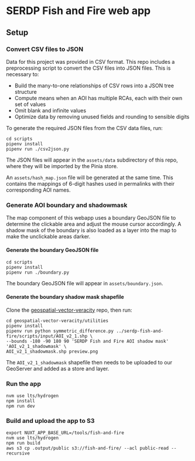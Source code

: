 # SERDP Fish and Fire web app

## Setup

### Convert CSV files to JSON

Data for this project was provided in CSV format. This repo includes a preprocessing script to convert the CSV files into JSON files. This is necessary to:

- Build the many-to-one relationships of CSV rows into a JSON tree structure
- Compute means when an AOI has multiple RCAs, each with their own set of values
- Omit blank and infinite values
- Optimize data by removing unused fields and rounding to sensible digits

To generate the required JSON files from the CSV data files, run:

```
cd scripts
pipenv install
pipenv run ./csv2json.py
```

The JSON files will appear in the `assets/data` subdirectory of this repo, where they will be imported by the Pinia store.

An `assets/hash_map.json` file will be generated at the same time. This contains the mappings of 6-digit hashes used in permalinks with their corresponding AOI names.

### Generate AOI boundary and shadowmask

The map component of this webapp uses a boundary GeoJSON file to determine the clickable area and adjust the mouse cursor accordingly. A shadow mask of the boundary is also loaded as a layer into the map to make the unclickable areas darker.

#### Generate the boundary GeoJSON file

```
cd scripts
pipenv install
pipenv run ./boundary.py
```

The boundary GeoJSON file will appear in `assets/boundary.json`.

#### Generate the boundary shadow mask shapefile

Clone the [geospatial-vector-veracity](https://github.com/ua-snap/geospatial-vector-veracity) repo, then run:

```
cd geospatial-vector-veracity/utilities
pipenv install
pipenv run python symmetric_difference.py ../serdp-fish-and-fire/scripts/input/AOI_v2_1.shp \
--bounds -180 -90 180 90 'SERDP Fish and Fire AOI shadow mask' 'AOI_v2_1_shadowmask' \
AOI_v2_1_shadowmask.shp preview.png
```

The `AOI_v2_1_shadowmask` shapefile then needs to be uploaded to our GeoServer and added as a store and layer.

### Run the app

```
nvm use lts/hydrogen
npm install
npm run dev
```

### Build and upload the app to S3

```
export NUXT_APP_BASE_URL=/tools/fish-and-fire
nvm use lts/hydrogen
npm run build
aws s3 cp .output/public s3://fish-and-fire/ --acl public-read --recursive
```
